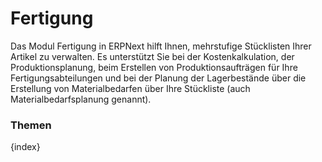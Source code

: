<!-- add-breadcrumbs -->
# Fertigung


Das Modul Fertigung in ERPNext hilft Ihnen, mehrstufige Stücklisten Ihrer Artikel zu verwalten. Es unterstützt Sie bei der Kostenkalkulation, der Produktionsplanung, beim Erstellen von Produktionsaufträgen für Ihre Fertigungsabteilungen und bei der Planung der Lagerbestände über die Erstellung von Materialbedarfen über Ihre Stückliste (auch Materialbedarfsplanung genannt).

### Themen

{index}
